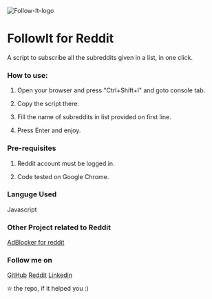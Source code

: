 ![Follow-It-logo](https://user-images.githubusercontent.com/34307370/98824702-9c6cd700-2459-11eb-81ba-491afad8110e.png)

# FollowIt for Reddit
A script to subscribe all the subreddits given in a list, in one click.

### How to use:
1) Open your browser and press "Ctrl+Shift+I" and goto console tab.

2) Copy the script there.

3) Fill the name of subreddits in list provided on first line.

4) Press Enter and enjoy.


### Pre-requisites
1) Reddit account must be logged in.

2) Code tested on Google Chrome.


### Languge Used
Javascript

### Other Project related to Reddit
[AdBlocker for reddit](https://github.com/royaleagle73/ad-free-reddit)

### Follow me on
[GitHub](https://Github.com/Royaleagle73)
[Reddit](https://reddit.com/u/royaleagle73)
[Linkedin](https://www.linkedin.com/in/deepakchauhan878)

⛥ the repo, if it helped you :)
